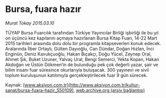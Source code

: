 # Bursa, fuara hazır

*Murat Tokay 2015.03.10*

<div class="pNewsDetailMainContent" itemprop="articleBody">
 <p>
  TÜYAP Bursa Fuarcılık tarafından Türkiye Yayıncılar Birliği işbirliği ile bu yıl on üçüncü kez kapılarını açmaya hazırlanan Bursa Kitap Fuarı, 14-22 Mart 2015 tarihleri arasında dolu dolu bir programla kitapseverleri konuk edecek. Aralarında İlber Ortaylı, Gülten Dayıoğlu, Can Dündar, Doğan Hızlan, İnci Enginün, Deniz Kavukçuoğlu, Hakan Bıçakçı, Doğu Yücel, Zeynep Oral, Ahmet Şık, Buket Uzuner, Yalvaç Ural, Bengi Semerci, Yekta Kopan, Hakan Akdoğan ve Üstün Dökmen’in de bulunduğu pek çok değerli yazar, şair ve bilim insanı fuar süresince okurlarıyla buluşacak. 300 yayınevi ve sivil toplum kuruluşunun katılımıyla gerçekleştirilecek fuar 9 gün sürecek.
 </p>
</div>


Kaynak: [www.aksiyon.com.tr](http://www.aksiyon.com.tr/kultur-sanat/bursa-fuara-hazir_550109), [web.archive.org (arşiv bağlantısı)](http://web.archive.org/web/20150731114237/http://www.aksiyon.com.tr/kultur-sanat/bursa-fuara-hazir_550109)
